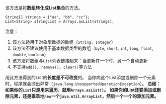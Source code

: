  该方法是将**数组转化成List集合**的方法。
```shell
String[] strings = {"aa", "bb", "cc"};
List<String> stringList = Arrays.asList(strings);
```
注意：

1. 该方法适用于对象型数据的数组（`String`、`Integer`）
2. 该方法不建议使用于基本数据类型的数组（`byte`, `short`, `int`, `long`, `float`, `double`, `boolean`）
3. 该方法将数组与`List`列表链接起来：当更新其一个时，另一个自动更新
4. 不支持`add()`、`remove()`、`clear()`等方法

用此方法得到的List的**长度是不可改变**的。
当你向这个List添加或删除一个元素时，程序就会抛出异常（`java.lang.UnsupportedOperationException`）。
**总结：如果你的`List`只是用来遍历，就用`Arrays.asList()`。**
**如果你的List还要添加或删除元素，还是乖乖地`new`一个`java.util.ArrayList`，然后一个一个的添加元素。**